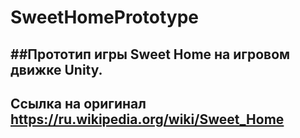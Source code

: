 # SweetHomePrototype

##Прототип игры Sweet Home на игровом движке Unity.
-----------------------------------------------------
Ссылка на оригинал 
https://ru.wikipedia.org/wiki/Sweet_Home
-----------------------------------------------------
